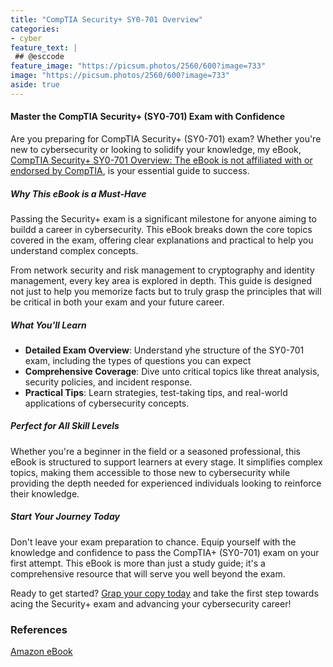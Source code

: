 ```yaml
---
title: "CompTIA Security+ SY0-701 Overview"
categories:
- cyber
feature_text: |
 ## @esccode
feature_image: "https://picsum.photos/2560/600?image=733"
image: "https://picsum.photos/2560/600?image=733"
aside: true
---
```


#### Master the CompTIA Security+ (SY0-701) Exam with Confidence

Are you preparing for CompTIA Security+ (SY0-701) exam? Whether you're new to cybersecurity or looking to solidify your knowledge, my eBook, [CompTIA Security+ SY0-701 Overview: The eBook is not affiliated with or endorsed by CompTIA](https://www.amazon.com/CompTIA-Security-SY0-701-Overview-affiliated-ebook/dp/B0DC5PBQDL), is your essential guide to success.

##### Why This eBook is a Must-Have

Passing the Security+ exam is a significant milestone for anyone aiming to buildd a career in cybersecurity. This eBook breaks down the core topics covered in the exam, offering clear explanations and practical to help you understand complex concepts.

From network security and risk management to cryptography and identity management, every key area is explored in depth. This guide is designed not just to help you memorize facts but to truly grasp the principles that will be critical in both your exam and your future career.

##### What You'll Learn

- **Detailed Exam Overview**: Understand yhe structure of the SY0-701 exam, including the types of questions you can expect
- **Comprehensive Coverage**: Dive unto critical topics like threat analysis, security policies, and incident response.
- **Practical Tips**: Learn strategies, test-taking tips, and real-world applications of cybersecurity concepts.

##### Perfect for All Skill Levels

Whether you're a beginner in the field or a seasoned professional, this eBook is structured to support learners at every stage. It simplifies complex topics, making them accessible to those new to cybersecurity while providing the depth needed for experienced individuals looking to reinforce their knowledge.

##### Start Your Journey Today

Don't leave your exam preparation to chance. Equip yourself with the knowledge and confidence to pass the CompTIA+ (SY0-701) exam on your first attempt. This eBook is more than just a study guide; it's a comprehensive resource that will serve you well beyond the exam.

Ready to get started? [Grap your copy today](https://www.amazon.com/CompTIA-Security-SY0-701-Overview-affiliated-ebook/dp/B0DC5PBQDL) and take the first step towards acing the Security+ exam and advancing your cybersecurity career!



### References

[Amazon eBook](https://www.amazon.com/stores/Jacek-Wieteska/author/B0DC1KVP9X)
